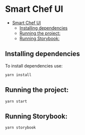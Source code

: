 # Smart Chef UI

- [Smart Chef UI](#smart-chef-ui)
  - [Installing dependencies](#installing-dependencies)
  - [Running the project:](#running-the-project)
  - [Running Storybook:](#running-storybook)

## Installing dependencies

To install dependencies use:

```
yarn install
```

## Running the project:

```
yarn start
```

## Running Storybook:

```
yarn storybook
```

